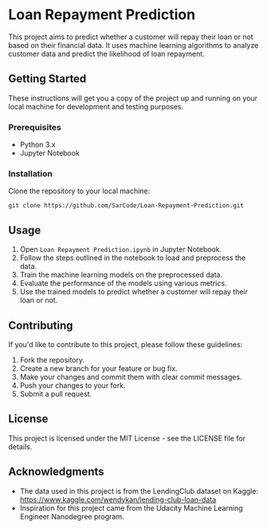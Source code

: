 # Loan Repayment Prediction

This project aims to predict whether a customer will repay their loan or not based on their financial data. It uses machine learning algorithms to analyze customer data and predict the likelihood of loan repayment.

## Getting Started

These instructions will get you a copy of the project up and running on your local machine for development and testing purposes.

### Prerequisites

- Python 3.x
- Jupyter Notebook

### Installation

Clone the repository to your local machine:

`git clone https://github.com/SarCode/Loan-Repayment-Prediction.git`


## Usage

1. Open `Loan Repayment Prediction.ipynb` in Jupyter Notebook.
2. Follow the steps outlined in the notebook to load and preprocess the data.
3. Train the machine learning models on the preprocessed data.
4. Evaluate the performance of the models using various metrics.
5. Use the trained models to predict whether a customer will repay their loan or not.

## Contributing

If you'd like to contribute to this project, please follow these guidelines:

1. Fork the repository.
2. Create a new branch for your feature or bug fix.
3. Make your changes and commit them with clear commit messages.
4. Push your changes to your fork.
5. Submit a pull request.

## License

This project is licensed under the MIT License - see the LICENSE file for details.

## Acknowledgments

- The data used in this project is from the LendingClub dataset on Kaggle: https://www.kaggle.com/wendykan/lending-club-loan-data
- Inspiration for this project came from the Udacity Machine Learning Engineer Nanodegree program.
